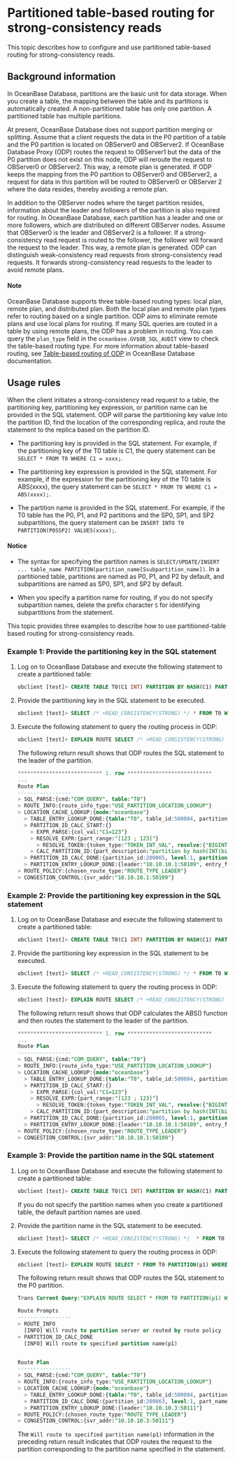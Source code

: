 # Partitioned table-based routing for strong-consistency reads

This topic describes how to configure and use partitioned table-based routing for strong-consistency reads.

## Background information

In OceanBase Database, partitions are the basic unit for data storage. When you create a table, the mapping between the table and its partitions is automatically created. A non-partitioned table has only one partition. A partitioned table has multiple partitions.

At present, OceanBase Database does not support partition merging or splitting. Assume that a client requests the data in the P0 partition of a table and the P0 partition is located on OBServer0 and OBServer2. If OceanBase Database Proxy (ODP) routes the request to OBServer1 but the data of the P0 partition does not exist on this node, ODP will reroute the request to OBServer0 or OBServer2. This way, a remote plan is generated. If ODP keeps the mapping from the P0 partition to OBServer0 and OBServer2, a request for data in this partition will be routed to OBServer0 or OBServer 2 where the data resides, thereby avoiding a remote plan.

In addition to the OBServer nodes where the target partition resides, information about the leader and followers of the partition is also required for routing. In OceanBase Database, each partition has a leader and one or more followers, which are distributed on different OBServer nodes. Assume that OBServer0 is the leader and OBServer2 is a follower. If a strong-consistency read request is routed to the follower, the follower will forward the request to the leader. This way, a remote plan is generated. ODP can distinguish weak-consistency read requests from strong-consistency read requests. It forwards strong-consistency read requests to the leader to avoid remote plans.

<main id="notice" type='explain'>
  <h4>Note</h4>
  <p>OceanBase Database supports three table-based routing types: local plan, remote plan, and distributed plan. Both the local plan and remote plan types refer to routing based on a single partition. ODP aims to eliminate remote plans and use local plans for routing. If many SQL queries are routed in a table by using remote plans, the ODP has a problem in routing. You can query the <code>plan_type</code> field in the <code>oceanbase.GV$OB_SQL_AUDIT</code> view to check the table-based routing type. For more information about table-based routing, see <a href="https://en.oceanbase.com/docs/common-oceanbase-database-10000000001103839">Table-based routing of ODP</a> in OceanBase Database documentation. </p>
</main>

## Usage rules

When the client initiates a strong-consistency read request to a table, the partitioning key, partitioning key expression, or partition name can be provided in the SQL statement. ODP will parse the partitioning key value into the partition ID, find the location of the corresponding replica, and route the statement to the replica based on the partition ID.

* The partitioning key is provided in the SQL statement. For example, if the partitioning key of the T0 table is C1, the query statement can be `SELECT * FROM T0 WHERE C1 = xxxx;`.

* The partitioning key expression is provided in the SQL statement. For example, if the expression for the partitioning key of the T0 table is ABS(xxxx), the query statement can be `SELECT * FROM T0 WHERE C1 = ABS(xxxx);`.

* The partition name is provided in the SQL statement. For example, if the T0 table has the P0, P1, and P2 partitions and the SP0, SP1, and SP2 subpartitions, the query statement can be `INSERT INTO T0 PARTITION(P0SSP2) VALUES(xxxx);`.

<main id="notice" type='notice'>
  <h4>Notice</h4>
  <ul>
  <li>
  <p>The syntax for specifying the partition names is <code>SELECT/UPDATE/INSERT ... table_name PARTITION(partition_name[Ssubpartition_name])</code>. In a partitioned table, partitions are named as P0, P1, and P2 by default, and subpartitions are named as SP0, SP1, and SP2 by default. </p>
  </li>
  <li>
  <p>When you specify a partition name for routing, if you do not specify subpartition names, delete the prefix character <code>S</code> for identifying subpartitions from the statement. </p>
  </li>
  </ul>
</main>

This topic provides three examples to describe how to use partitioned-table based routing for strong-consistency reads.

### Example 1: Provide the partitioning key in the SQL statement

1. Log on to OceanBase Database and execute the following statement to create a partitioned table:

   ```sql
   obclient [test]> CREATE TABLE T0(C1 INT) PARTITION BY HASH(C1) PARTITIONS 8;
   ```

2. Provide the partitioning key in the SQL statement to be executed.

   ```sql
   obclient [test]> SELECT /* +READ_CONSISTENCY(STRONG) */ * FROM T0 WHERE C1=123;
   ```

3. Execute the following statement to query the routing process in ODP:

   ```sql
   obclient [test]> EXPLAIN ROUTE SELECT /* +READ_CONSISTENCY(STRONG) */ * FROM T0 WHERE C1=123\G
   ```

   The following return result shows that ODP routes the SQL statement to the leader of the partition.

   ```sql
   *************************** 1. row ***************************
   ...
   Route Plan
   -----------------
   > SQL_PARSE:{cmd:"COM_QUERY", table:"T0"}
   > ROUTE_INFO:{route_info_type:"USE_PARTITION_LOCATION_LOOKUP"}
   > LOCATION_CACHE_LOOKUP:{mode:"oceanbase"}
     > TABLE_ENTRY_LOOKUP_DONE:{table:"T0", table_id:500084, partition_num:8, table_type:"USER TABLE", entry_from_remote:false}
     > PARTITION_ID_CALC_START:{}
       > EXPR_PARSE:{col_val:"C1=123"}
       > RESOLVE_EXPR:{part_range:"[123 ; 123]"}
         > RESOLVE_TOKEN:{token_type:"TOKEN_INT_VAL", resolve:{"BIGINT":123}, token:"123"}
       > CALC_PARTITION_ID:{part_description:"partition by hash(INT(binary)) partitions 8"}
     > PARTITION_ID_CALC_DONE:{partition_id:200065, level:1, partitions:"(p3)"}
     > PARTITION_ENTRY_LOOKUP_DONE:{leader:"10.10.10.1:50109", entry_from_remote:false}
   > ROUTE_POLICY:{chosen_route_type:"ROUTE_TYPE_LEADER"}
   > CONGESTION_CONTROL:{svr_addr:"10.10.10.1:50109"}
   ```

### Example 2: Provide the partitioning key expression in the SQL statement

1. Log on to OceanBase Database and execute the following statement to create a partitioned table:

   ```sql
   obclient [test]> CREATE TABLE T0(C1 INT) PARTITION BY HASH(C1) PARTITIONS 8;
   ```

2. Provide the partitioning key expression in the SQL statement to be executed.

   ```sql
   obclient [test]> SELECT /* +READ_CONSISTENCY(STRONG) */ * FROM T0 WHERE C1=ABS(123);
   ```

3. Execute the following statement to query the routing process in ODP:

   ```sql
   obclient [test]> EXPLAIN ROUTE SELECT /* +READ_CONSISTENCY(STRONG) */ * FROM T0 WHERE C1=123\G
   ```

   The following return result shows that ODP calculates the ABS() function and then routes the statement to the leader of the partition.

   ```sql
   *************************** 1. row ***************************
   ...
   Route Plan
   -----------------
   > SQL_PARSE:{cmd:"COM_QUERY", table:"T0"}
   > ROUTE_INFO:{route_info_type:"USE_PARTITION_LOCATION_LOOKUP"}
   > LOCATION_CACHE_LOOKUP:{mode:"oceanbase"}
     > TABLE_ENTRY_LOOKUP_DONE:{table:"T0", table_id:500084, partition_num:8, table_type:"USER TABLE", entry_from_remote:false}
     > PARTITION_ID_CALC_START:{}
       > EXPR_PARSE:{col_val:"C1=123"}
       > RESOLVE_EXPR:{part_range:"[123 ; 123]"}
         > RESOLVE_TOKEN:{token_type:"TOKEN_INT_VAL", resolve:{"BIGINT":123}, token:"123"}
       > CALC_PARTITION_ID:{part_description:"partition by hash(INT(binary)) partitions 8"}
     > PARTITION_ID_CALC_DONE:{partition_id:200065, level:1, partitions:"(p3)"}
     > PARTITION_ENTRY_LOOKUP_DONE:{leader:"10.10.10.1:50109", entry_from_remote:false}
   > ROUTE_POLICY:{chosen_route_type:"ROUTE_TYPE_LEADER"}
   > CONGESTION_CONTROL:{svr_addr:"10.10.10.1:50109"}
   ```

### Example 3: Provide the partition name in the SQL statement

1. Log on to OceanBase Database and execute the following statement to create a partitioned table:

   ```sql
   obclient [test]> CREATE TABLE T0(C1 INT) PARTITION BY HASH(C1) PARTITIONS 8;
   ```

   If you do not specify the partition names when you create a partitioned table, the default partition names are used.

2. Provide the partition name in the SQL statement to be executed.

   ```sql
   obclient [test]> SELECT /* +READ_CONSISTENCY(STRONG) */  * FROM T0 PARTITION(P1) WHERE C1=123;
   ```

3. Execute the following statement to query the routing process in ODP:

   ```sql
   obclient [test]> EXPLAIN ROUTE SELECT * FROM T0 PARTITION(p1) WHERE C1=123\G
   ```

   The following return result shows that ODP routes the SQL statement to the P0 partition.

   ```sql
   Trans Current Query:"EXPLAIN ROUTE SELECT * FROM T0 PARTITION(p1) WHERE C1=123"

   Route Prompts
   -----------------
   > ROUTE_INFO
     [INFO] Will route to partition server or routed by route policy
   > PARTITION_ID_CALC_DONE
     [INFO] Will route to specified partition name(p1)


   Route Plan
   -----------------
   > SQL_PARSE:{cmd:"COM_QUERY", table:"T0"}
   > ROUTE_INFO:{route_info_type:"USE_PARTITION_LOCATION_LOOKUP"}
   > LOCATION_CACHE_LOOKUP:{mode:"oceanbase"}
     > TABLE_ENTRY_LOOKUP_DONE:{table:"T0", table_id:500084, partition_num:8, table_type:"USER TABLE", entry_from_remote:false}
     > PARTITION_ID_CALC_DONE:{partition_id:200063, level:1, part_name:"p1"}
     > PARTITION_ENTRY_LOOKUP_DONE:{leader:"10.10.10.3:50111"}
   > ROUTE_POLICY:{chosen_route_type:"ROUTE_TYPE_LEADER"}
   > CONGESTION_CONTROL:{svr_addr:"10.10.10.3:50111"}
   ```

   The `Will route to specified partition name(p1)` information in the preceding return result indicates that ODP routes the request to the partition corresponding to the partition name specified in the statement.
